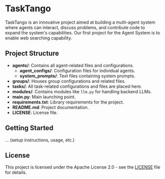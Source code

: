 # TaskTango

TaskTango is an innovative project aimed at building a multi-agent system where agents can interact, discuss problems, and contribute code to expand the system's capabilities. Our first project for the Agent System is to enable web searching capability.

## Project Structure

- **agents/**: Contains all agent-related files and configurations.
    - **agent_configs/**: Configuration files for individual agents.
    - **system_prompts/**: Text files containing system prompts.
- **groups/**: Houses group configurations and related files.
- **tasks/**: All task-related configurations and files are placed here.
- **modules/**: Contains modules like `llm.py` for handling backend LLMs.
- **main.py**: Main launching point.
- **requirements.txt**: Library requirements for the project.
- **README.md**: Project documentation.
- **LICENSE**: License file.

## Getting Started

... (setup instructions, usage, etc.)

## License

This project is licensed under the Apache License 2.0 - see the [LICENSE](LICENSE) file for details.
